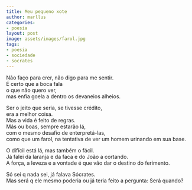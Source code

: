 ```yaml
---
title: Meu pequeno xote
author: marllus
categories:
- poesia
layout: post
image: assets/images/farol.jpg
tags:
- poesia
- sociedade
- socrates
---
```


Não faço para crer, não digo para me sentir.<br>
É certo que a boca fala<br>
o que não quero ver,<br>
mas enfia goela a dentro os devaneios alheios.<br>

Ser o jeito que seria, se tivesse crédito,<br>
era a melhor coisa.<br>
Mas a vida é feito de regras.<br>
Más ou boas, sempre estarão lá,<br>
com o mesmo desafio de enterpretá-las,<br>
como que um farol, na tentativa de ver um homem urinando em sua base.<br>

O difícil está lá, mas também o fácil.<br>
Já falei da laranja e da faca e do João a cortando.<br>
A força, a leveza e a vontade é que vão dar o destino do ferimento.<br>

Só sei q nada sei, já falava Sócrates.<br>
Mas será q ele mesmo poderia ou já teria feito a pergunta: Será quando?<br>
